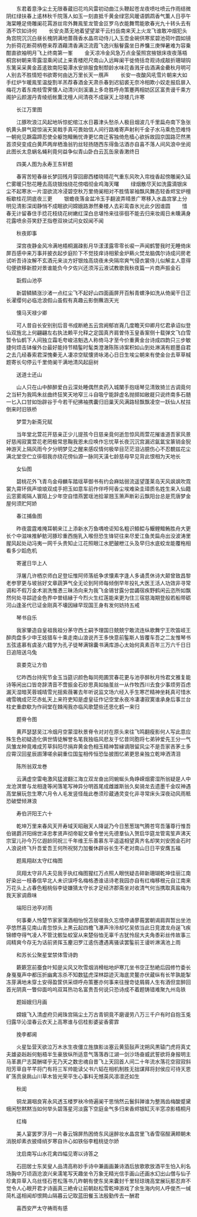 <!-- { "loadSidebar": true } -->
　　东君着意浄尘土无限春蔵旧花坞风雷初动曲江头鞭起苍龙夜喷吐喷云作雨结微阴红绿扶春上逺林秋千院落人如玉一刻直抵千黄金绿窓风暖语鹦鹉香气薫人日亭午海棠睡足倚雕阑花罥游丝帘外舞鳯笙龙管金叵罗乌衣能舞莺能歌春光九十转头去有酒不饮如诗何
　　长安炎蒸无地着望望翠干云扫岳南来天上火龙飞谁敢冲烟犯头角宫院沉沉白昼长槐阴满地蔷薇香水晶帘动侍儿入玉壶金碗供寒浆碧池荷叶圆如镜为折荷花断荷柄卷来荐酒藉清香满泛流霞飞逸兴鬅鬙露坐日养慵三庚惮暑难为容乗酣直欲袖明月飞上终南第一峯
　　金天凉冷金风急万点金萤照宫掖银床夜夜落梧桐宫树朝来零露湿乘闲试上来青楼咫尺南山入远眸阑干徙倚括竒观诗成敲折珊瑚钩东篱采采黄金蕋逺致南阳菊潭水安排服食制颓龄水味花香溅牙齿酒满金罍秋月明可人别去不胜情短书欲寄何由达万里长天一鴈声
　　长安一夜酸风吼雪片朝来大如手红炉乍暖鳯笙温旋割羊羔荐春酒金天肃杀春到迟貂裘无奈冷相欺小奴走报启扉入梅花方着东南枝雪霁懐人动清兴剡溪灞上多竒胜呼舟策蹇两相妨区区富贵谩千乘方阁护云颜渥丹青绫纸帐薫沈檀人间清夜不成寐天上琼楼几许寒

　　长江万里图

　　江豚吹浪江风起地坼惊蛇绾江水日暮津头愁杀人极目烟波几千里扁舟南下急张帆黄头屏气窥惊湍天吴戟手真可畏始信人间行路难寄声射利千金子水马乘危恐难恃一朝宛见蹶霜蹄忍使全躯饱鳣鲔忧谗更忆南迁客独倚危樯心欲拆故园京国路茫然黒首须臾变成白黄芦两岸栖渔翁钓丝轻扬随西东得鱼沽酒亦自喜不落人间风浪中坐阅此图长太息蜗名蝇利竟何益争似青山卧白云瓦缶泉香潄终日

　　四美人图为永寿王东轩题

　　春宵苦短春昼长梦回残月穿回廊西楼晓晴花气重东风吹入帘栊香起傍雕阑久延伫雾暖只愁花睡去高烧银烛绕花傍唱彻金鸡海天曙
　　绿烟散尽天如洗露滴银床尘不起寒氷一片湿欲流冷浸碧空秋万里倚阑相对不胜情翠袖飘风舞态轻香烬宝炉檀板歇桂花阴底夜三更
　　银蟾夜落金盆冷玉手翻波弄晴景广寒移入水晶宫掌上分明见清影深闺静悄不成眠欲问嫦娥路渺然秦楼人去彩鸾杳氷光此夕因谁圆
　　惜春无计留春住手捻花枝绕花树嫩红深白总堪怜来往徘徊不能去归来妆阁日未曛满身花露喷余芬笑舒玊指卷双袂试问女奴闻不闻

　　秋夜即事

　　深宫夜静金风冷满地梧桐漏疎影月华漾漾露零零长唳一声闻鹤警我时无睡倚床屏百感中来万事并披衣起步庭阶下不觉技痒诗相萦金炉爇火焚龙脑偶尔诗成问房老试听吾诗汝解不玄酒元来淡方好银烛高烧夜未央隔帘爽气侵衣裳侍儿似解主人意得句便欲移新腔对景谁能负今夕佐兴还须泻云液试教歌我秋夜篇一片商声振金石

　　翫假山池亭

　　新碧鳞鳞涨沙渚一点红尘飞不起好山四面画屏开百斛青螺浄如洗从倚阑干日正长濯缨何必临沧浪假山虽假有真趣云影倒蘸涵天光

　　懐马天禄少卿

　　可人昔自长安别别后音书成断絶五云宫阙郁岧嶤几度瞻天仰卿月忆君承诏似登仙双旌北上何翩翩左右执法赖平允释之定国真齐肩曽侍玉皇香案侧十载弹文飞白雪暂令仙鹤下人间独立霜毛夸峻洁魁选人称倚马才至今价重黄金台诗成四韵只三步敏捷何烦击钵催外台最好能持节精鍳时髦类澄澈陈陈诗案积如山到处淋漓有题墨自君之去几经春索君深愧秦无人凄凉空赋懐贤咏渇心日日生埃尘朝来有使金台去草草椷题寄长句停云千里倚阑干满地清风起庭树

　　送道士还山

　　山人只在山中醉醉爱白云深处睡偶然卖药入城闉手抱瑶琴见清致猗兰古调竟何之当轩为我鸣朱丝曲终狂笑天地窄三斗自吸宁能辞虚名抛掷如敝屣只说终南多石髄一匕入口甘如饴辟谷于今若干纪拂袖携囊归旧巢天风满路轻飘飘凌空一跃仙人杖拄倒来时旧铁桥

　　梦萱为新斋兄赋

　　当年堂北萱花开慈亲正少儿提孩今日慈亲竟何逝忽惊风雨萱花摧谁道吾家风景好慈闱寂寞萱花老罔极常思鞠我恩未应唤作忘忧草长夜沉沉宫漏迟氤氲宝篆销金猊神游天上隔风雨今夕分明梦见之醒来感叹情何极举目茫茫泪沾臆伤心不忍覩兹花尘满北堂空伫立徘徊我亦绕花傍仙源一脉同天潢七龄慈母早见背此恨相为天地长

　　女仙图

　　碧桃花外飞青鸟金母麟车踏瑶草御书有约会麻姑弱流遥望蓬莱岛天风飒飒吹霓裳九霄环佩声琅琅双成手把玉如意车前作伴呼阿香尘埃难染圭璋质名姓生来入仙籍云窓雾阁隔人寰陌上少年空自惜燕罢瑶池拾翠翘玉箫声断彩云飘阳台总是荒唐梦金屋何须贮阿娇

　　春江捕鱼图

　　昨夜震霆难掩耳朝来江上添新水万鱼喁噞讵知名粗识鲦鲿与鰋鲤鳣鲔胜舟大更长个中滋味推鲈鲂河豚珍重西施乳入喉但恐生锋铓往来尽爱江鱼羙扁舟出没波涛里腥风起处动冯夷一网千头贵知止江花照眼江水肥皷枻江头及早归水底蛟龙能覆柂相看多少蹈危机

　　寄暹日华上人

　　浮屠几许栖京师白足登坛惟阿师落纸争求懐素字逢人多诵贯休诗大颠曾致昌黎老参寥更与坡翁好文章蔬笋气全无论到阿师每倾倒早年投礼大医王活人功效非寻常调和不假万金术湔洗惟慿三昧汤向来为我飞金锡甘露分尝蠲宿疾野鹤闲云恣所如飘然何处寻踪迹金色界中曽结縁于今烈火生红莲能来更为住三宿慈海期登般若船带砺河山逢圣代已证金刚真不壊因縁早现国王身有发何妨持五戒

　　琴书自乐

　　我家肇造自皇祖我祖分茅守西土嗣予理国日兢兢宁敢流连纵歌舞宁王吹笛岐王醉肉盘多少申王妓猎车十乘走南山浪说齐王多快意前鍳斯人皆覆车吾之二友惟琴书五弦逺慕有虞圣六籍学为孔子徒琴满锦囊书满库游心太始何真素百年三万六千日日日追陪送乌兔

　　哀娄克让方伯

　　忆昨西台持宪节金玉当筵识颜色每同苑圃赏春花更与池亭醉秋月怜君文雅复能诗等闲出口皆竒辞清音不啻振金石妙思真如抽茧丝一从作牧西川去食少事烦劳百虑漏天湿暗芙蓉城晴雪光揺紫薇署去年听说监文场六经入手生寒芒精神坐耗真可惜氷魂雪魄成茫茫赤虬天上来符吏知是虚皇征作记空堂永夜冷凄凄寂寞谁承身后事兰台柱史重歔欷为作祠堂在棘闱我亦临风歌楚些还思化鹤一来归

　　题脊令图

　　黄芦瑟瑟吴江冷烟月空蒙湿秋景脊令对对在原头来往飞鸣翻瘦影何人写此意应殊生色初疑造化俱世情徒解誉名笔我独临风悲友于忆昔同胞将七弟钟爱先王分一气凤雏龙种竟难成芳草斜阳尽捐弃黄金色相玉精神暂縁谪限留风尘不是吾家吝茅土多应霄汉回星辰謭薄嗟余嗣重位国玺相传恒恐坠披图忆弟更思亲独立乾坤洒清泪

　　陈所翁双龙巻

　　云满虚空雷电激风猛波翻江海立双龙奋出同蜿蜒头角峥嵘烟雾湿所翁疑是人中龙沧溟曽与龙相逢等闲落笔写神异分明首尾成雌雄斯翁久矣骑龙去遗墨千金叹神遇高堂展玩忽生寒六月令人毛发竖怪哉此巻须珍蔵通灵变化非寻常床头深夜动风雨秪恐破壁倾淋浪

　　寿伯汧阳王六十

　　乾坤万里来春风天开寿域天昭融天人降诞乃今日葱葱瑞气腾苍穹吾藩尊行惟吾伯锡爵汧阳绵世泽忠孝贤声彻帝聪文章令誉光先德羣仙入贺启华筵龙管鸾笙声沸天宗室儿孙今万亿遐龄同祝三千年维王乐善慕东平遥遥相望真齐名却笑刘安困金石时人浪说终飞升吾爱吾王何所祝努力加餐休辟谷长生不老对南山日日平安膺五福

　　题鳯翔赵太守红梅图

　　凤翔太守非凡夫见我手执红梅图猩红万点照人眼恍疑击碎新珊瑚乾坤佳丽江南好染出一枝春信早北人未识误呼名梅格慿谁诘诗老我园亦自有红梅移根元自江南来万花头上占春色粗桃俗李徒嫌猜太守长才足经济郡斋坐对收清气何当携取真盐梅为我天家调鼎味

　　端阳日池亭对雨

　　何事秦人怜楚节家家蒲酒相怡恱苫居嗟我久忘情停诵蓼莪罢朝谒肩舆暂出坐池亭悠然喜见南山青忽惊头上黒云起四檐飞瀑声泠泠却忆吴侬当此日竞渡龙舟逞飞疾锦幖夺得气凌人不管沈骸坠蛟室从来楚俗恤无辜千古犹怜屈大夫角黍彩丝传故事三闾精爽今存无为话前贤挥玉麈汨罗江逺伤遭遇离骚读罢鍳前王谩听淋漓池上雨

　　和苏长公聚星堂禁体雪诗韵

　　簌簌窓前蚕食叶知是尖风又吹雪烟消榾柮地炉寒兀坐书空正愁絶后园修竹委长身戛戛声中都压折幽禽冻杀不知数猛虎深林踪迹灭海底灵鳌亦伏蔵纵有长竿孰能掣冻芽满地未穿土安得盈筐供采缬呼舟策蹇亦何事来往搜竒徒屑屑人生有酒但宜醉回首光阴真一瞥仰面呜呜双耳热功名富贵吾何说只恐诗成不着题铸错难聚九州岛铁

　　题姮娥归月画

　　嫦娥飞入清虚府贝阙珠宫隔尘土万古青铜竟不磨谩劳八万三千户有时自抱玉兎归露华沁湿春云衣天上高寒谁与侣桂影婆娑香雾霏

　　挽李都阃

　　火星坠营天欲泣万木氷生夜僵立旌旗影淡塞云黄笳鼔声沈朔风黒辕门虎将真丈夫雄姿赳赳何魁梧半生豪放纵所适意气落落吞江湖一剑沙场奋威武誓欲将身报明主马革裹尸志莫酬嗟乎无乃天之数忠魂自昔飞上天回首人间二十年流水落花空寂寂斜阳芳草自芊芊将门有将三军帅能读父书六韬在相机制胜无拙谋拜将封侯应可待天恩旷荡贲泉扄山川草木皆光荣平生心事料无憾英风凛凛还如生

　　秋闺

　　铜龙漏咽良宵永风透玉楼罗袂冷倚遍阑干思悄然云鬟斜亸谁为整溅齿梅酸蹙黛蛾闲愁黙黙当如何举头碧落星河淡露下空庭金气多归来香烬银缸灭半窓凉影梧桐月

　　红梅

　　美人宴罢罗浮月一片春云锦屏热困倚东风逞醉妆水晶宫里飞香雪宿酲满颊朝未消脱却素衣披绛绡岁寒自许心如铁俗李粗桃徒尔娇

　　沈启南写山水花禽四幅见寄以诗答之

　　石田居士东吴叟人品清高称妙手诗中兼画画兼诗酒后放歌歌放酒平生怕入利名场胸中万顷涵沧浪兴来濡笔写天趣坐令万象无精光信手画山还画水幻出山僧与仙子珍禽异草入乌丝怪石苍松落书几昨朝有使东吴来囊封千里轻琼瑰高堂展玩那忍弃不觉令人心眼开君才诗画真三絶肻让前朝赵松雪乾坤游戏了余生海内何人呼俊杰一缄简札遥相闻却恨闗山隔暮云记取蓝田餐玉法殷勤传去一酬君

　　喜西安严太守祷雨有感

